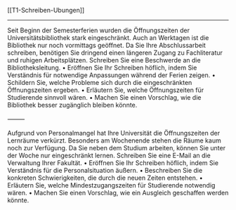 [[T1-Schreiben-Ubungen]]

---

Seit Beginn der Semesterferien wurden die Öffnungszeiten der Universitätsbibliothek stark eingeschränkt. Auch an Werktagen ist die Bibliothek nur noch vormittags geöffnet. Da Sie Ihre Abschlussarbeit schreiben, benötigen Sie dringend einen längeren Zugang zu Fachliteratur und ruhigen Arbeitsplätzen. Schreiben Sie eine Beschwerde an die Bibliotheksleitung.
	•	Eröffnen Sie Ihr Schreiben höflich, indem Sie Verständnis für notwendige Anpassungen während der Ferien zeigen.
	•	Schildern Sie, welche Probleme sich durch die eingeschränkten Öffnungszeiten ergeben.
	•	Erläutern Sie, welche Öffnungszeiten für Studierende sinnvoll wären.
	•	Machen Sie einen Vorschlag, wie die Bibliothek besser zugänglich bleiben könnte.

⸻

Aufgrund von Personalmangel hat Ihre Universität die Öffnungszeiten der Lernräume verkürzt. Besonders am Wochenende stehen die Räume kaum noch zur Verfügung. Da Sie neben dem Studium arbeiten, können Sie unter der Woche nur eingeschränkt lernen. Schreiben Sie eine E-Mail an die Verwaltung Ihrer Fakultät.
	•	Eröffnen Sie Ihr Schreiben höflich, indem Sie Verständnis für die Personalsituation äußern.
	•	Beschreiben Sie die konkreten Schwierigkeiten, die durch die neuen Zeiten entstehen.
	•	Erläutern Sie, welche Mindestzugangszeiten für Studierende notwendig wären.
	•	Machen Sie einen Vorschlag, wie ein Ausgleich geschaffen werden könnte.